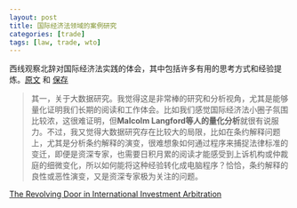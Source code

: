 ```yaml
---
layout: post
title: 国际经济法领域的案例研究
categories: [trade]
tags: [law, trade, wto]
---
```


西线观察北辞对国际经济法实践的体会，其中包括许多有用的思考方式和经验提炼。[原文](http://mp.weixin.qq.com/s/-0_P_BbaqTlEotqcdfoCUg) 和 [保存](https://www.evernote.com/shard/s4/nl/646959/b3d21867-5e72-4fba-8c68-d208efd89f87?title=%E5%9B%BD%E9%99%85%E7%BB%8F%E6%B5%8E%E6%B3%95%E9%A2%86%E5%9F%9F%E7%9A%84%E6%A1%88%E4%BE%8B%E7%A0%94%E7%A9%B6)

>其一，关于大数据研究。我觉得这是非常棒的研究和分析视角，尤其是能够量化证明我们长期的阅读和工作体会。比如我们感觉国际经济法小圈子氛围比较浓，这很难证明，但**Malcolm Langford等人的量化分析**就很有说服力。不过，我又觉得大数据研究存在比较大的局限，比如在条约解释问题上，尤其是分析条约解释的演变，很难想象如何通过程序来捕捉法律标准的变迁，即便是资深专家，也需要日积月累的阅读才能感受到上诉机构或仲裁庭的细微变化，所以如何能将这种经验转化成电脑程序？恰恰，条约解释的良性或恶性演变，又是资深专家极为关注的问题。

[The Revolving Door in International Investment Arbitration](https://academic.oup.com/jiel/article/20/2/301/3859188)
